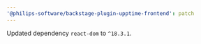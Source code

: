 ```yaml
---
'@philips-software/backstage-plugin-upptime-frontend': patch
---
```


Updated dependency `react-dom` to `^18.3.1`.
